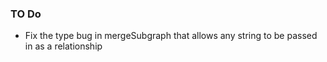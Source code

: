 



### TO Do

- Fix the type bug in mergeSubgraph that allows any string to be passed in as a relationship